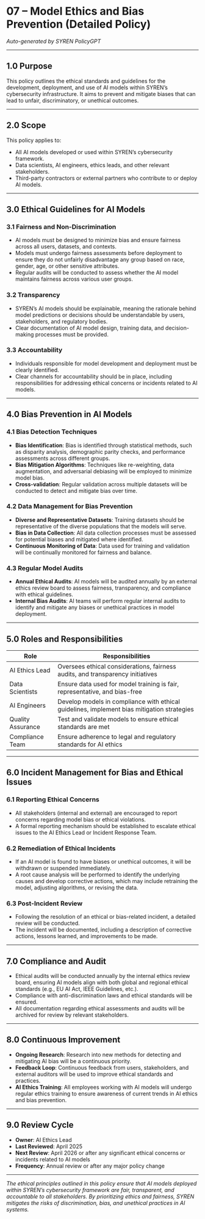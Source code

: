 # 07 – Model Ethics and Bias Prevention (Detailed Policy)

*Auto-generated by SYREN PolicyGPT*

---

## 1.0 Purpose

This policy outlines the ethical standards and guidelines for the development, deployment, and use of AI models within SYREN’s cybersecurity infrastructure. It aims to prevent and mitigate biases that can lead to unfair, discriminatory, or unethical outcomes.

---

## 2.0 Scope

This policy applies to:
- All AI models developed or used within SYREN’s cybersecurity framework.
- Data scientists, AI engineers, ethics leads, and other relevant stakeholders.
- Third-party contractors or external partners who contribute to or deploy AI models.

---

## 3.0 Ethical Guidelines for AI Models

### 3.1 Fairness and Non-Discrimination
- AI models must be designed to minimize bias and ensure fairness across all users, datasets, and contexts.
- Models must undergo fairness assessments before deployment to ensure they do not unfairly disadvantage any group based on race, gender, age, or other sensitive attributes.
- Regular audits will be conducted to assess whether the AI model maintains fairness across various user groups.

### 3.2 Transparency
- SYREN’s AI models should be explainable, meaning the rationale behind model predictions or decisions should be understandable by users, stakeholders, and regulatory bodies.
- Clear documentation of AI model design, training data, and decision-making processes must be provided.

### 3.3 Accountability
- Individuals responsible for model development and deployment must be clearly identified. 
- Clear channels for accountability should be in place, including responsibilities for addressing ethical concerns or incidents related to AI models.

---

## 4.0 Bias Prevention in AI Models

### 4.1 Bias Detection Techniques
- **Bias Identification**: Bias is identified through statistical methods, such as disparity analysis, demographic parity checks, and performance assessments across different groups.
- **Bias Mitigation Algorithms**: Techniques like re-weighting, data augmentation, and adversarial debiasing will be employed to minimize model bias.
- **Cross-validation**: Regular validation across multiple datasets will be conducted to detect and mitigate bias over time.

### 4.2 Data Management for Bias Prevention
- **Diverse and Representative Datasets**: Training datasets should be representative of the diverse populations that the models will serve.
- **Bias in Data Collection**: All data collection processes must be assessed for potential biases and mitigated where identified.
- **Continuous Monitoring of Data**: Data used for training and validation will be continually monitored for fairness and balance.

### 4.3 Regular Model Audits
- **Annual Ethical Audits**: AI models will be audited annually by an external ethics review board to assess fairness, transparency, and compliance with ethical guidelines.
- **Internal Bias Audits**: AI teams will perform regular internal audits to identify and mitigate any biases or unethical practices in model deployment.

---

## 5.0 Roles and Responsibilities

| Role                | Responsibilities                                                |
|---------------------|-----------------------------------------------------------------|
| AI Ethics Lead      | Oversees ethical considerations, fairness audits, and transparency initiatives |
| Data Scientists     | Ensure data used for model training is fair, representative, and bias-free |
| AI Engineers        | Develop models in compliance with ethical guidelines, implement bias mitigation strategies |
| Quality Assurance   | Test and validate models to ensure ethical standards are met |
| Compliance Team     | Ensure adherence to legal and regulatory standards for AI ethics |

---

## 6.0 Incident Management for Bias and Ethical Issues

### 6.1 Reporting Ethical Concerns
- All stakeholders (internal and external) are encouraged to report concerns regarding model bias or ethical violations.
- A formal reporting mechanism should be established to escalate ethical issues to the AI Ethics Lead or Incident Response Team.

### 6.2 Remediation of Ethical Incidents
- If an AI model is found to have biases or unethical outcomes, it will be withdrawn or suspended immediately.
- A root cause analysis will be performed to identify the underlying causes and develop corrective actions, which may include retraining the model, adjusting algorithms, or revising the data.

### 6.3 Post-Incident Review
- Following the resolution of an ethical or bias-related incident, a detailed review will be conducted.
- The incident will be documented, including a description of corrective actions, lessons learned, and improvements to be made.

---

## 7.0 Compliance and Audit

- Ethical audits will be conducted annually by the internal ethics review board, ensuring AI models align with both global and regional ethical standards (e.g., EU AI Act, IEEE Guidelines, etc.).
- Compliance with anti-discrimination laws and ethical standards will be ensured.
- All documentation regarding ethical assessments and audits will be archived for review by relevant stakeholders.

---

## 8.0 Continuous Improvement

- **Ongoing Research**: Research into new methods for detecting and mitigating AI bias will be a continuous priority.
- **Feedback Loop**: Continuous feedback from users, stakeholders, and external auditors will be used to improve ethical standards and practices.
- **AI Ethics Training**: All employees working with AI models will undergo regular ethics training to ensure awareness of current trends in AI ethics and bias prevention.

---

## 9.0 Review Cycle

- **Owner**: AI Ethics Lead
- **Last Reviewed**: April 2025
- **Next Review**: April 2026 or after any significant ethical concerns or incidents related to AI models
- **Frequency**: Annual review or after any major policy change

---

*The ethical principles outlined in this policy ensure that AI models deployed within SYREN’s cybersecurity framework are fair, transparent, and accountable to all stakeholders. By prioritizing ethics and fairness, SYREN mitigates the risks of discrimination, bias, and unethical practices in AI systems.*
